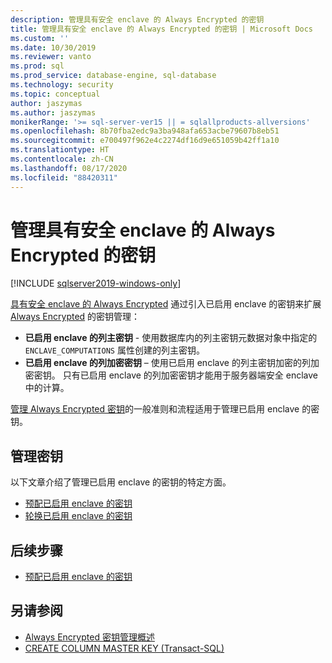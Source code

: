 ```yaml
---
description: 管理具有安全 enclave 的 Always Encrypted 的密钥
title: 管理具有安全 enclave 的 Always Encrypted 的密钥 | Microsoft Docs
ms.custom: ''
ms.date: 10/30/2019
ms.reviewer: vanto
ms.prod: sql
ms.prod_service: database-engine, sql-database
ms.technology: security
ms.topic: conceptual
author: jaszymas
ms.author: jaszymas
monikerRange: '>= sql-server-ver15 || = sqlallproducts-allversions'
ms.openlocfilehash: 8b70fba2edc9a3ba948afa653acbe79607b8eb51
ms.sourcegitcommit: e700497f962e4c2274df16d9e651059b42ff1a10
ms.translationtype: HT
ms.contentlocale: zh-CN
ms.lasthandoff: 08/17/2020
ms.locfileid: "88420311"
---
```

# <a name="manage-keys-for-always-encrypted-with-secure-enclaves"></a>管理具有安全 enclave 的 Always Encrypted 的密钥
[!INCLUDE [sqlserver2019-windows-only](../../../includes/applies-to-version/sqlserver2019-windows-only.md)]

[具有安全 enclave 的 Always Encrypted](always-encrypted-enclaves.md) 通过引入已启用 enclave 的密钥来扩展 [Always Encrypted](always-encrypted-database-engine.md) 的密钥管理： 

- **已启用 enclave 的列主密钥** - 使用数据库内的列主密钥元数据对象中指定的 `ENCLAVE_COMPUTATIONS` 属性创建的列主密钥。 
- **已启用 enclave 的列加密密钥** – 使用已启用 enclave 的列主密钥加密的列加密密钥。 只有已启用 enclave 的列加密密钥才能用于服务器端安全 enclave 中的计算。 

[管理 Always Encrypted 密钥](overview-of-key-management-for-always-encrypted.md)的一般准则和流程适用于管理已启用 enclave 的密钥。 

## <a name="managing-keys"></a>管理密钥

以下文章介绍了管理已启用 enclave 的密钥的特定方面。

- [预配已启用 enclave 的密钥](always-encrypted-enclaves-provision-keys.md)
- [轮换已启用 enclave 的密钥](always-encrypted-enclaves-rotate-keys.md)

## <a name="next-steps"></a>后续步骤
- [预配已启用 enclave 的密钥](always-encrypted-enclaves-provision-keys.md)

## <a name="see-also"></a>另请参阅  
- [Always Encrypted 密钥管理概述](overview-of-key-management-for-always-encrypted.md)
- [CREATE COLUMN MASTER KEY (Transact-SQL)](../../../t-sql/statements/create-column-master-key-transact-sql.md)
